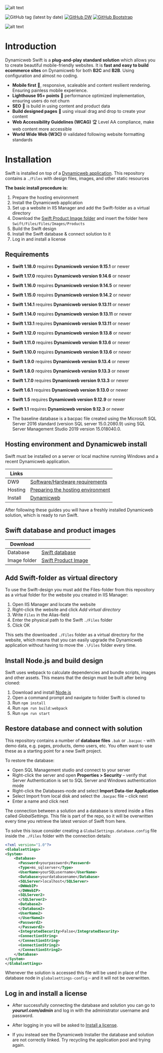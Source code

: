
![alt text](https://github.com/dynamicweb/Swift/blob/main/Swift/Files/Images/Logos/Logo_Swift_transparent-background-black.png?raw=true)

![GitHub tag (latest by date)](https://img.shields.io/github/v/tag/dynamicweb/Swift?color=orange&label=Swift%20Release) [![GitHub DW](https://img.shields.io/badge/Dynamicweb%20Release-v9.15.1-blue)](https://doc.dynamicweb.com/downloads/releases) [![GitHub Bootstrap](https://img.shields.io/badge/Bootstrap-v5.1.3-green)](https://getbootstrap.com/)


![alt text](https://doc.dynamicweb.com/Files/Images/Swift/Bikeshop.png)


# Introduction  

Dynamicweb Swift is a **plug-and-play standard solution** which allows you to create beautiful mobile-friendly  websites. It is **fast and easy to build ecommerce sites** on Dynamicweb for both **B2C** and **B2B**. Using configuration and almost no coding. 

* **Mobile first** :iphone:, responsive, scaleable and content resilient rendering. Ensuring painless mobile experience.
* **Lighthouse 95+ points** :100: performance optimized implementation, ensuring users do not churn
* **SEO** :pencil:  is build in using content and product data
*  **Build designed pages** :art: using visual drag and drop to create your content
* **Web Accessibility Guidelines (WCAG)** :trophy: Level AA compliance, make web content more accessible
* **World Wide Web (W3C)** :globe_with_meridians: validated following website formatting standards


# Installation

Swift is installed on top of a [Dynamicweb application](https://doc.dynamicweb.com/get-started/introduction).
This repository contains a `./Files` with design files, images, and other static resources


**The basic install procedure is:**

1. Prepare the hosting environment
2. Install the Dynamicweb application
3. Set up a website in IIS Manager and add the Swift-folder as a virtual directory
4. Download the [Swift Product Image folder](https://doc.dynamicweb.com/Files/Files/Releases/Swift/Swift-v1.14.0/Swift_20220901_DemoProductImages.zip "Download Swift Product Image folder") and insert the folder here `Swift/Files/Files/Images/Products`
5. Build the Swift design
6. Install the Swift database & connect solution to it
7. Log in and install a license

## Requirements

* **Swift 1.18.0** requires **Dynamicweb version 9.15.1** or newer
* **Swift 1.17.0** requires **Dynamicweb version 9.14.6** or newer
* **Swift 1.16.0** requires **Dynamicweb version 9.14.5** or newer
* **Swift 1.15.0** requires **Dynamicweb version 9.14.2** or newer
* **Swift 1.14.1** requires **Dynamicweb version 9.13.11** or newer
* **Swift 1.14.0** requires **Dynamicweb version 9.13.11** or newer
* **Swift 1.13.1** requires **Dynamicweb version 9.13.11** or newer
* **Swift 1.12.0** requires **Dynamicweb version 9.13.8** or newer
* **Swift 1.11.0** requires **Dynamicweb version 9.13.6** or newer
* **Swift 1.10.0** requires **Dynamicweb version 9.13.6** or newer
* **Swift 1.9.0** requires **Dynamicweb version 9.13.4** or newer
* **Swift 1.8.0** requires **Dynamicweb version 9.13.3** or newer
* **Swift 1.7.0** requires **Dynamicweb version 9.13.3** or newer
* **Swift 1.6.1** requires **Dynamicweb version 9.13.0** or newer
* **Swift 1.5** requires **Dynamicweb version 9.12.9** or newer
* **Swift 1.1** requires **Dynamicweb version 9.12.3** or newer

* The baseline database is a bacpac file created using the Microsoft SQL Server 2016 standard (version SQL server 15.0.2080.9) using SQL Server Management Studio 2019 version 15.018040.0.


## Hosting environment and Dynamicweb install

Swift must be installed on a server or local machine running Windows and a recent Dynamicweb application.


| Links |      |
| ------ | ------ |
| DW9 | [Software/Hardware requirements ](https://doc.dynamicweb.com/get-started/introduction/requirements/requirements-dw9#2171) |
| Hosting | [Preparing the hosting environment](https://doc.dynamicweb.com/get-started/introduction/installation/hosting-environment "Preparing the hosting environment")|
| Install | [Dynamicweb](https://doc.dynamicweb.com/get-started/introduction/installation/installing-dynamicweb "Install Dynamicweb") |

After following these guides you will have a freshly installed Dynamicweb solution, which is ready to run Swift.

## Swift database and product images



| Download |      |
| ------ | ------ |
| Database | [Swift database](https://doc.dynamicweb.com/Files/Files/Releases/Swift/Swift-v1.14.0/Swift_20220901_Database.zip "Download Swift database")|
| Image folder | [Swift Product Image](https://doc.dynamicweb.com/Files/Files/Releases/Swift/Swift-v1.14.0/Swift_20220901_DemoProductImages.zip "Download Swift Product Image folder") |


## Add Swift-folder as virtual directory

To use the Swift-design you must add the Files-folder from this repository as a virtual folder for the website you created in IIS Manager:

1. Open IIS Manager and locate the website
2. Right-click the website and click *Add virtual directory*
3. Write `Files` in the Alias-field
4. Enter the physical path to the Swift `./Files` folder
5. Click OK

This sets the downloaded `./Files` folder as a virtual directory for the website, which means that you can easily upgrade the Dynamicweb application without having to move the `.\Files` folder every time.

## Install Node.js and build design

Swift uses webpack to calculate dependencies and bundle scripts, images and other assets. This means that the design must be built after being cloned:

1. Download and install [Node.js](https://nodejs.org/en/)
2. Open a command prompt and navigate to folder Swift is cloned to
3. Run `npm install`
4. Run `npm run build:webpack`
5. Run `npm run start`

## Restore database and connect with solution

This repository contains a number of **database files**  `.bak` or `.bacpac` - with demo data, e.g. pages, products, demo users, etc.  You often want to use these as a starting point for a new Swift project.

To restore the database:

* Open SQL Management studio and connect to your server
* Right-click the server and open **Properties > Security** – verify that Server Authentication is set to SQL Server and Windows authentication mode
* Right-click the Databases-node and select **Import Data-tier Application**
* Select Import from local disk and select the `.bacpac` file – click next
* Enter a name and click next

The connection between a solution and a database is stored inside a files called *GlobalSettings*. This file is part of the repo, so it will be overwritten every time you retrieve the latest version of Swift from here.

To solve this issue consider creating a `GlobalSettings.database.config` file inside the `./Files` folder with the connection details:

```xml
<?xml version="1.0"?>
<Globalsettings>
<System>
    <Database>
      <Password>yourpassword</Password>
      <Type>ms_sqlserver</Type>
      <UserName>yourSQLusername</UserName>
      <Database>yourdatabasename</Database>
      <SQLServer>localhost</SQLServer>
      <DWWebIP>
      </DWWebIP>
      <SQLServer2>
      </SQLServer2>
      <Database2>
      </Database2>
      <UserName2>
      </UserName2>
      <Password2>
      </Password2>
      <IntegratedSecurity>False</IntegratedSecurity>
      <ConnectionString>
      </ConnectionString>
      <ConnectionString2>
      </ConnectionString2>
    </Database>
</System>
</Globalsettings>
```

Whenever the solution is accessed this file will be used in place of the database node in `globalsettings-config` – and it will not be overwritten.

## Log in and install a license

* After successfully connecting the database and solution you can go to ***yoururl.com/admin*** and log in with the administrator username and password.

* After logging in you will be asked to [Install a license](https://doc.dynamicweb.com/get-started/introduction/installation/installing-a-license "Install a license").  

* If you instead see the Dynamicweb Installer the database and solution are not correctly linked. Try recycling the application pool and trying again.
